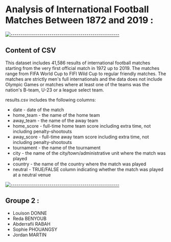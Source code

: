 # Analysis of International Football Matches Between 1872 and 2019 :


[![-----------------------------------------------------](https://raw.githubusercontent.com/andreasbm/readme/master/assets/lines/colored.png)](#content)

## Content of CSV
This dataset includes 41,586 results of international football matches starting from the very first official match in 1972 up to 2019. The matches range from FIFA World Cup to FIFI Wild Cup to regular friendly matches. The matches are strictly men's full internationals and the data does not include Olympic Games or matches where at least one of the teams was the nation's B-team, U-23 or a league select team.

results.csv includes the following columns:

* date - date of the match
* home_team - the name of the home team
* away_team - the name of the away team
* home_score - full-time home team score including extra time, not including penalty-shootouts
* away_score - full-time away team score including extra time, not including penalty-shootouts
* tournament - the name of the tournament
* city - the name of the city/town/administrative unit where the match was played
* country - the name of the country where the match was played
* neutral - TRUE/FALSE column indicating whether the match was played at a neutral venue

[![-----------------------------------------------------](https://raw.githubusercontent.com/andreasbm/readme/master/assets/lines/colored.png)](#groupe)

## Groupe 2 :

* Louison DONNE
* Reda BENYOUB  
* Abderrafii RABAH 
* Sophie PHOUANGSY  
* Jordan MARTIN  

